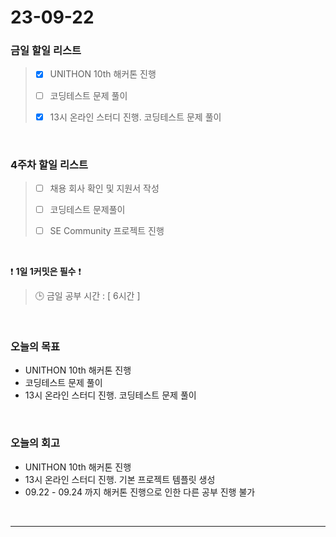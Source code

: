 # 23-09-22
### 금일 할일 리스트
> - [x]  UNITHON 10th 해커톤 진행
>
> - [ ]  코딩테스트 문제 풀이
>
> - [x]  13시 온라인 스터디 진행. 코딩테스트 문제 풀이


<br/>

### 4주차 할일 리스트  
> - [ ]  채용 회사 확인 및 지원서 작성
>
> - [ ]  코딩테스트 문제풀이
>
> - [ ]  SE Community 프로젝트 진행

<br/>

❗ **1일 1커밋은 필수** ❗
> 🕒 금일 공부 시간 : [ 6시간 ]
  
<br/>

### 오늘의 목표
- UNITHON 10th 해커톤 진행
- 코딩테스트 문제 풀이
- 13시 온라인 스터디 진행. 코딩테스트 문제 풀이

<br>

### 오늘의 회고
- UNITHON 10th 해커톤 진행
- 13시 온라인 스터디 진행. 기본 프로젝트 템플릿 생성
- 09.22 - 09.24 까지 해커톤 진행으로 인한 다른 공부 진행 불가


<br/>

------------  
